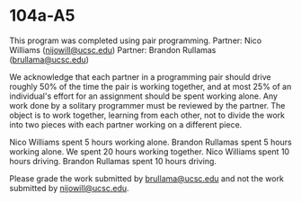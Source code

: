 # 104a-A5

This program was completed using pair programming.
Partner: Nico Williams (nijowill@ucsc.edu)
Partner: Brandon Rullamas (brullama@ucsc.edu)

We acknowledge that each partner in a programming pair should
drive roughly 50% of the time the pair is working together, and
at most 25% of an individual's effort for an assignment should
be spent working alone.  Any work done by a solitary programmer
must be reviewed by the partner.  The object is to work
together, learning from each other, not to divide the work into
two pieces with each partner working on a different piece.

Nico Williams spent			5 hours working alone.
Brandon Rullamas spent		5 hours working alone.
We spent					20 hours working together.
Nico Williams spent			10 hours driving.
Brandon Rullamas spent 		10 hours driving.

Please grade the work submitted by brullama@ucsc.edu
and not the work submitted by nijowill@ucsc.edu.
